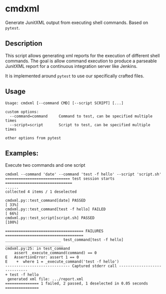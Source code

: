 cmdxml
======

Generate JunitXML output from executing shell commands.
Based on `pytest`.


Description
-----------

This script allows generating xml reports for the execution of different shell
commands. The goal is allow command execution to produce a parseable JunitXML
report for a continuous integration server like Jenkins.

It is implemented around `pytest` to use our specifically crafted files.


Usage
-----

```
Usage: cmdxml [--command CMD] [--script SCRIPT] [...]

custom options:
  --command=command     Command to test, can be specified multiple times
  --script=script       Script to test, can be specified multiple times

other options from pytest
```

Examples:
---------

Execute two commands and one script

```
cmdxml --command 'date' --command 'test -f hello' --script 'script.sh'
============================= test session starts ==============================
......
collected 4 items / 1 deselected

cmdxml.py::test_command[date] PASSED                                     [ 33%]
cmdxml.py::test_command[test -f hello] FAILED                            [ 66%]
cmdxml.py::test_script[script.sh] PASSED                                 [100%]

=================================== FAILURES ===================================
_________________________ test_command[test -f hello] __________________________
cmdxml.py:25: in test_command
    assert _execute_command(command) == 0
E   AssertionError: assert 1 == 0
E    +  where 1 = _execute_command('test -f hello')
----------------------------- Captured stderr call -----------------------------
+ test -f hello
 generated xml file: .../report.xml
=============== 1 failed, 2 passed, 1 deselected in 0.05 seconds ===============
```
